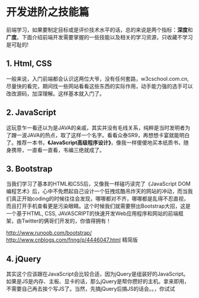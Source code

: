 # 开发进阶之技能篇

前端学习，如果要制定目标或是评价技术水平的话，总的来说是两个指标：**深度**和**广度**。下面介绍前端开发需要掌握的一些技能以及相关的学习资源，只收藏不学习是可耻的!

## 1. Html, CSS

一般来说，入门前端都会认识这两位大爷，没有任何套路，w3cschool.com.cn, 尽量快的看完，期间找一些网站看看这些东西的实际作用，动手能力强的选手可以改改源码，加深理解。这样基本就入门了。

## 2. JavaScript

这玩意乍一看还以为是JAVA的亲戚，其实并没有毛线关系，纯粹是当时发明者为了蹭一波JAVA的热点，取了这样一个名字。看看众泰SR9，再想想卡宴就能明白了。推荐一本书，**《JavaScript高级程序设计》**，像我一样傻傻地买本纸质书，随身携带，一直看一直看，韦编三绝就成了。

## 3. Bootstrap

当我们学习了基本的HTML和CSS后，又像我一样碰巧读完了《JavaScript DOM编程艺术》后，心中不免燃起自己设计一个狂拽炫酷吊炸天的网站的冲动，而当我们真正开始coding的时候往往会发现，哪哪都对不齐，哪哪都是乱得不忍直视，而且打开手机查看更是污染眼睛。这个时候我们就需要祭出Bootstrap大招，这是一个基于HTML, CSS, JAVASCRIPT的快速开发Web应用程序和网站的前端框架，由Twitter的俩哥们开发的，你值得拥有！

http://www.runoob.com/bootstrap/
http://www.cnblogs.com/fnng/p/4446047.html 精简版

## 4. jQuery

其实这个应该跟在JavaScript会比较合适，因为jQuery是组装好的JavaScript。如果是JS是内存、主板、显卡的话，那么jQuery是帮你攒好的主机。拿来即用，不需要自己再去挨个写JS了。当然，先搞jQuery后搞JS的话会。。，你试试